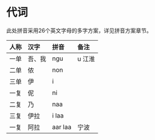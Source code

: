 # 代词
此处拼音采用26个英文字母的多字方案，详见拼音方案章节。

| 人称 | 汉字 | 拼音 | 备注 |
|:--------|:--------|:--------|:-------|
| 一单 | 吾、我 | ngu | u 江淮 |
| 二单 | 侬 | non ||
| 三单 | 伊 | i ||
| 一复 | 伲 | ni ||
| 二复 | 乃 | naa ||
| 三复 | 伊拉 | i laa ||
| 一复 | 阿拉 | aar laa | 宁波 |